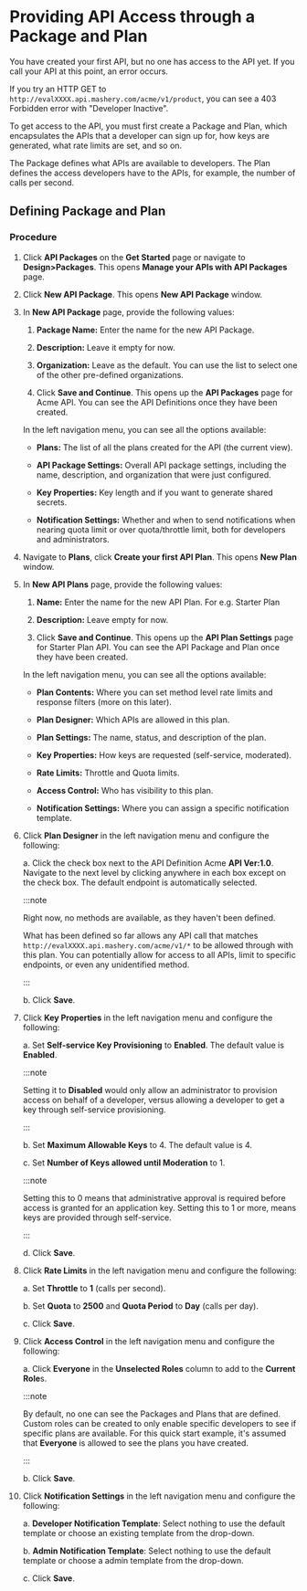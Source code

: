 ﻿---
sidebar_position: 3
---

# Providing API Access through a Package and Plan

<head>
  <meta name="guidename" content="API Management"/>
  <meta name="context" content="GUID-27408cd8-b899-4f68-bc57-31875c385596"/>
</head>

You have created your first API, but no one has access to the API yet. If you call your API at this point, an error occurs. 

If you try an HTTP GET to `http://evalXXXX.api.mashery.com/acme/v1/product`, you can see a 403 Forbidden error with "Developer Inactive".

To get access to the API, you must first create a Package and Plan, which encapsulates the APIs that a developer can sign up for, how keys are generated, what rate limits are set, and so on.

The Package defines what APIs are available to developers. The Plan defines the access developers have to the APIs, for example, the number of calls per second. 

## Defining Package and Plan

### Procedure

1. Click **API Packages** on the **Get Started** page or navigate to **Design>Packages**. This opens **Manage your APIs with API Packages** page.

2. Click **New API Package**. This opens **New API Package** window. 

3. In **New API Package** page, provide the following values:

   1. **Package Name:** Enter the name for the new API Package.
      
   2. **Description:** Leave it empty for now. 
      
   3. **Organization:** Leave as the default. You can use the list to select one of the other pre-defined organizations. 

   4. Click **Save and Continue**. This opens up the **API Packages** page for Acme API. You can see the API Definitions once they have been created. 

   In the left navigation menu, you can see all the options available: 

   - **Plans:** The list of all the plans created for the API (the current view). 

   - **API Package Settings:** Overall API package settings, including the name, description, and organization that were just configured.

   - **Key Properties:** Key length and if you want to generate shared secrets. 

   - **Notification Settings:** Whether and when to send notifications when nearing quota limit or over quota/throttle limit, both for developers and administrators.
   
4. Navigate to **Plans**, click **Create your first API Plan**. This opens **New Plan** window.

5. In **New API Plans** page, provide the following values:

   1. **Name:** Enter the name for the new API Plan. For e.g. Starter Plan 

   2. **Description:** Leave empty for now.

   3. Click **Save and Continue**. This opens up the **API Plan Settings** page for Starter Plan API. You can see the API Package and Plan once they have been created. 

   In the left navigation menu, you can see all the options available: 

   - ​​​**​Plan Contents:** Where you can set method level rate limits and response filters (more on this later).

   - **Plan Designer:** Which APIs are allowed in this plan.

   - **Plan Settings:** The name, status, and description of the plan.

   - **Key Properties:** How keys are requested (self-service, moderated). 

   - **Rate Limits:** Throttle and Quota limits. 

   - **Access Control:** Who has visibility to this plan. 

   - **Notification Settings:** Where you can assign a specific notification template. 

6. Click **Plan Designer** in the left navigation menu and configure the following: 

   a. Click the check box next to the API Definition Acme **API Ver:1.0**. Navigate to the next level by clicking anywhere in each box except on the check box. The default endpoint is automatically selected.

      :::note
      
      Right now, no methods are available, as they haven't been defined. 

      What has been defined so far allows any API call that matches `http://evalXXXX.api.mashery.com/acme/v1/*` to be allowed through
      with this plan. You can potentially allow for access to all APIs, limit to specific endpoints, or even any unidentified method.

      :::

   b. Click **Save**. 

7. Click **Key Properties** in the left navigation menu and configure the following: 

   a. Set **Self-service Key Provisioning** to **Enabled**. The default value is **Enabled**. 

      :::note
      
      Setting it to **Disabled** would only allow an administrator to provision access on behalf of a developer, versus allowing a developer to get a key through self-service provisioning. 

      :::

   b. Set **Maximum Allowable Keys** to 4. The default value is 4.
   
   c. Set **Number of Keys allowed until Moderation** to 1. 

      :::note
      
      Setting this to 0 means that administrative approval is required before access is granted for an application key. Setting this to 1 or more, means keys are provided through self-service. 

      :::

   d. Click **Save**.

8. Click **Rate Limits** in the left navigation menu and configure the following: 

   a. Set **Throttle** to **1** (calls per second). 

   b. Set **Quota** to **2500** and **Quota Period** to **Day** (calls per day). 

   c. Click **Save**.

9. Click **Access Control** in the left navigation menu and configure the following: 

   a. Click **Everyone** in the **Unselected Roles** column to add to the **Current Role**s. 

      :::note
      
      By default, no one can see the Packages and Plans that are defined. Custom roles can be created to only enable specific developers to see if specific plans are available. For this quick start example, it's assumed that **Everyone** is allowed to see the plans you have created. 

      :::

   b. Click **Save**.

10. Click **Notification Settings** in the left navigation menu and configure the following: 

      a. **Developer Notification Template**: Select nothing to use the default template or choose an existing template from the drop-down.

      b. **Admin Notification Template**: Select nothing to use the default template or choose a admin template from the drop-down.

      c. Click **Save**.


